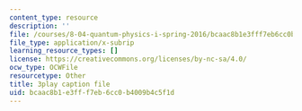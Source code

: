 ```yaml
---
content_type: resource
description: ''
file: /courses/8-04-quantum-physics-i-spring-2016/bcaac8b1e3fff7eb6cc0b4009b4c5f1d_x_ngaeI00qU.srt
file_type: application/x-subrip
learning_resource_types: []
license: https://creativecommons.org/licenses/by-nc-sa/4.0/
ocw_type: OCWFile
resourcetype: Other
title: 3play caption file
uid: bcaac8b1-e3ff-f7eb-6cc0-b4009b4c5f1d
---
```

